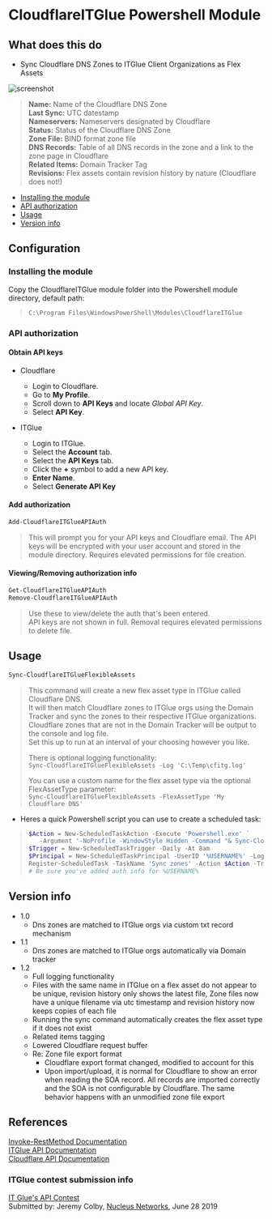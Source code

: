 # CloudflareITGlue Powershell Module

## What does this do

- Sync Cloudflare DNS Zones to ITGlue Client Organizations as Flex Assets

![screenshot](https://user-images.githubusercontent.com/43423017/60233728-61630700-9856-11e9-899c-54178c746463.png)

>**Name:** Name of the Cloudflare DNS Zone  
>**Last Sync:** UTC datestamp  
>**Nameservers:** Nameservers designated by Cloudflare  
>**Status:** Status of the Cloudflare DNS Zone  
>**Zone File:** BIND format zone file  
>**DNS Records:** Table of all DNS records in the zone and a link to the zone page in Cloudflare  
>**Related Items:** Domain Tracker Tag  
>**Revisions:** Flex assets contain revision history by nature (Cloudflare does not!)  

- [Installing the module](#Installing-the-module)
- [API authorization](#API-Authorization)
- [Usage](#Usage)
- [Version info](#Version-History)

## Configuration

### Installing the module

Copy the CloudflareITGlue module folder into the Powershell module directory, default path:  
>`C:\Program Files\WindowsPowerShell\Modules\CloudflareITGlue`

### API authorization

#### Obtain API keys

- Cloudflare
  - Login to Cloudflare.
  - Go to **My Profile**.
  - Scroll down to **API Keys** and locate _Global API Key_.
  - Select **API Key**.

- ITGlue
  - Login to ITGlue.
  - Select the **Account** tab.
  - Select the **API Keys** tab.
  - Click the **+** symbol to add a new API key.
  - **Enter Name**.
  - Select **Generate API Key**

#### Add authorization

```powershell
Add-CloudflareITGlueAPIAuth
```

>This will prompt you for your API keys and Cloudflare email. The API keys will be encrypted with your user account and stored in the module directory. Requires elevated permissions for file creation.  

#### Viewing/Removing authorization info

```powershell
Get-CloudflareITGlueAPIAuth
Remove-CloudflareITGlueAPIAuth
```

>Use these to view/delete the auth that's been entered.  
>API keys are not shown in full. Removal requires elevated permissions to delete file.  

## Usage

```powershell
Sync-CloudflareITGlueFlexibleAssets
```

>This command will create a new flex asset type in ITGlue called Cloudflare DNS.  
>It will then match Cloudflare zones to ITGlue orgs using the Domain Tracker and sync the zones to their respective ITGlue organizations.  
>Cloudflare zones that are not in the Domain Tracker will be output to the console and log file.  
>Set this up to run at an interval of your choosing however you like.  
>
>There is optional logging functionality:  
>`Sync-CloudflareITGlueFlexibleAssets -Log 'C:\Temp\cfitg.log'`  
>
>You can use a custom name for the flex asset type via the optional FlexAssetType parameter:  
>`Sync-CloudflareITGlueFlexibleAssets -FlexAssetType 'My Cloudflare DNS'`  

- Heres a quick Powershell script you can use to create a scheduled task:  

>```powershell
>$Action = New-ScheduledTaskAction -Execute 'Powershell.exe' `
>    -Argument '-NoProfile -WindowStyle Hidden -Command "& Sync-CloudflareITGlueFlexibleAssets -Log C:\Temp\cfitg.log"'
>$Trigger = New-ScheduledTaskTrigger -Daily -At 8am
>$Principal = New-ScheduledTaskPrincipal -UserID '%USERNAME%' -LogonType S4U
>Register-ScheduledTask -TaskName 'Sync zones' -Action $Action -Trigger $Trigger -Principal $Principal
># Be sure you've added auth info for %USERNAME%
>```

## Version info

- 1.0
  - Dns zones are matched to ITGlue orgs via custom txt record mechanism
- 1.1
  - Dns zones are matched to ITGlue orgs automatically via Domain tracker
- 1.2
  - Full logging functionality
  - Files with the same name in ITGlue on a flex asset do not appear to be unique, revision history only shows the latest file, Zone files now have a unique filename via utc timestamp and revision history now keeps copies of each file
  - Running the sync command automatically creates the flex asset type if it does not exist
  - Related items tagging
  - Lowered Cloudflare request buffer
  - Re: Zone file export format
    - Cloudflare export format changed, modified to account for this
    - Upon import/upload, it is normal for Cloudflare to show an error when reading the SOA record. All records are imported correctly and the SOA is not configurable by Cloudflare. The same behavior happens with an unmodified zone file export

## References

[Invoke-RestMethod Documentation](https://docs.microsoft.com/en-us/powershell/module/microsoft.powershell.utility/invoke-restmethod/)  
[ITGlue API Documentation](https://api.itglue.com/developer/)  
[Cloudflare API Documentation](https://api.cloudflare.com/)  

### ITGlue contest submission info

[IT Glue's API Contest](https://www.itglue.com/api-contest/)  
Submitted by: Jeremy Colby, [Nucleus Networks](https://yournucleus.ca/), June 28 2019  
